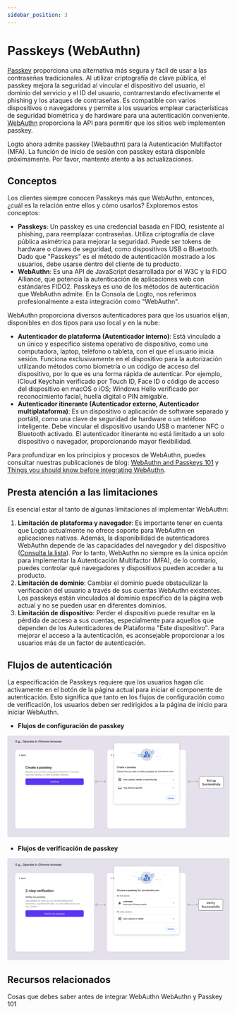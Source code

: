 ```yaml
---
sidebar_position: 3
---
```


# Passkeys (WebAuthn)

[Passkey](https://auth.wiki/passkey) proporciona una alternativa más segura y fácil de usar a las contraseñas tradicionales. Al utilizar criptografía de clave pública, el passkey mejora la seguridad al vincular el dispositivo del usuario, el dominio del servicio y el ID del usuario, contrarrestando efectivamente el phishing y los ataques de contraseñas. Es compatible con varios dispositivos o navegadores y permite a los usuarios emplear características de seguridad biométrica y de hardware para una autenticación conveniente. [WebAuthn](https://auth.wiki/webauthn) proporciona la API para permitir que los sitios web implementen passkey.

Logto ahora admite passkey (Webauthn) para la Autenticación Multifactor (MFA). La función de inicio de sesión con passkey estará disponible próximamente. Por favor, mantente atento a las actualizaciones.

## Conceptos

Los clientes siempre conocen Passkeys más que WebAuthn, entonces, ¿cuál es la relación entre ellos y cómo usarlos? Exploremos estos conceptos:

- **Passkeys**: Un passkey es una credencial basada en FIDO, resistente al phishing, para reemplazar contraseñas. Utiliza criptografía de clave pública asimétrica para mejorar la seguridad. Puede ser tokens de hardware o claves de seguridad, como dispositivos USB o Bluetooth. Dado que "Passkeys" es el método de autenticación mostrado a los usuarios, debe usarse dentro del cliente de tu producto.
- **WebAuthn**: Es una API de JavaScript desarrollada por el W3C y la FIDO Alliance, que potencia la autenticación de aplicaciones web con estándares FIDO2. Passkeys es uno de los métodos de autenticación que WebAuthn admite. En la Consola de Logto, nos referimos profesionalmente a esta integración como "WebAuthn".

WebAuthn proporciona diversos autenticadores para que los usuarios elijan, disponibles en dos tipos para uso local y en la nube:

- **Autenticador de plataforma (Autenticador interno)**: Está vinculado a un único y específico sistema operativo de dispositivo, como una computadora, laptop, teléfono o tableta, con el que el usuario inicia sesión. Funciona exclusivamente en el dispositivo para la autorización utilizando métodos como biometría o un código de acceso del dispositivo, por lo que es una forma rápida de autenticar. Por ejemplo, iCloud Keychain verificado por Touch ID, Face ID o código de acceso del dispositivo en macOS o iOS; Windows Hello verificado por reconocimiento facial, huella digital o PIN amigable.
- **Autenticador itinerante (Autenticador externo, Autenticador multiplataforma)**: Es un dispositivo o aplicación de software separado y portátil, como una clave de seguridad de hardware o un teléfono inteligente. Debe vincular el dispositivo usando USB o mantener NFC o Bluetooth activado. El autenticador itinerante no está limitado a un solo dispositivo o navegador, proporcionando mayor flexibilidad.

Para profundizar en los principios y procesos de WebAuthn, puedes consultar nuestras publicaciones de blog: [WebAuthn and Passkeys 101](https://blog.logto.io/web-authn-and-passkey-101/) y [Things you should know before integrating WebAuthn](https://blog.logto.io/webauthn-base-knowledge/).

## Presta atención a las limitaciones

Es esencial estar al tanto de algunas limitaciones al implementar WebAuthn:

1. **Limitación de plataforma y navegador**: Es importante tener en cuenta que Logto actualmente no ofrece soporte para WebAuthn en aplicaciones nativas. Además, la disponibilidad de autenticadores WebAuthn depende de las capacidades del navegador y del dispositivo ([Consulta la lista](https://caniuse.com/?search=webauthn)). Por lo tanto, WebAuthn no siempre es la única opción para implementar la Autenticación Multifactor (MFA), de lo contrario, puedes controlar qué navegadores y dispositivos pueden acceder a tu producto.
2. **Limitación de dominio**: Cambiar el dominio puede obstaculizar la verificación del usuario a través de sus cuentas WebAuthn existentes. Los passkeys están vinculados al dominio específico de la página web actual y no se pueden usar en diferentes dominios.
3. **Limitación de dispositivo**: Perder el dispositivo puede resultar en la pérdida de acceso a sus cuentas, especialmente para aquellos que dependen de los Autenticadores de Plataforma "Este dispositivo". Para mejorar el acceso a la autenticación, es aconsejable proporcionar a los usuarios más de un factor de autenticación.

## Flujos de autenticación

La especificación de Passkeys requiere que los usuarios hagan clic activamente en el botón de la página actual para iniciar el componente de autenticación. Esto significa que tanto en los flujos de configuración como de verificación, los usuarios deben ser redirigidos a la página de inicio para iniciar WebAuthn.

- **Flujos de configuración de passkey**

![Flujo de configuración de WebAuthn](./assets/webauthn-setup-flow.png)

- **Flujos de verificación de passkey**

![Flujo de verificación de WebAuthn](./assets/webauthn-verification-flow.png)

## Recursos relacionados

<Url href="https://blog.logto.io/webauthn-base-knowledge">
  Cosas que debes saber antes de integrar WebAuthn
</Url>

<Url href="https://blog.logto.io/web-authn-and-passkey-101">
  WebAuthn y Passkey 101
</Url>

